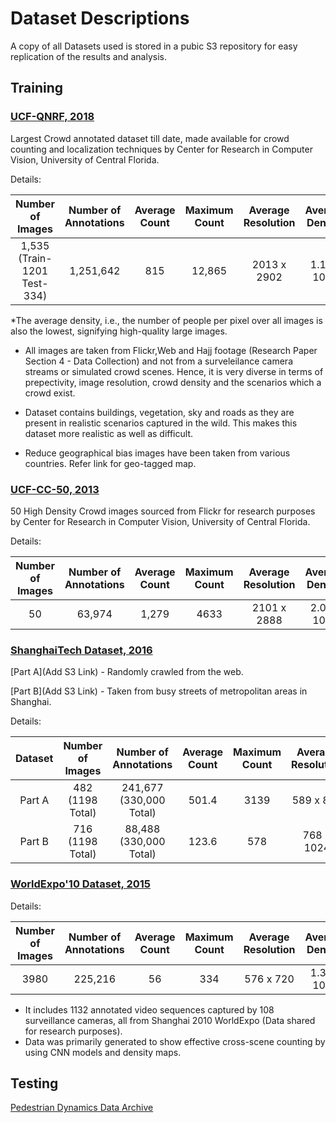 # Dataset Descriptions

A copy of all Datasets used is stored in a pubic S3 repository for easy replication of the results and analysis.

## Training

### [UCF-QNRF, 2018](https://www.crcv.ucf.edu/data/ucf-qnrf/) 
Largest Crowd annotated dataset till date, made available for crowd counting and localization techniques by Center for Research in Computer Vision, University of Central Florida.

Details:

| Number of Images| Number of Annotations  | Average Count  | Maximum Count  | Average Resolution | Average Density|
|:---:|:---:|:---:|:---:|:---:|:---:|
|1,535 (Train-1201 Test-334)| 1,251,642  | 815  | 12,865  |  2013 x 2902 |  1.12 x 10-4 |

*The average density, i.e., the number of people per pixel over all images is also the lowest, signifying high-quality large images.

- All images are taken from Flickr,Web and Hajj footage (Research Paper Section 4 - Data Collection) and not from a surveleilance camera streams or simulated crowd scenes. Hence, it is very diverse in terms of prepectivity, image resolution, crowd density and the scenarios which a crowd exist.

- Dataset contains buildings, vegetation, sky and roads as they are present in realistic scenarios captured in the wild. This makes this dataset more realistic as well as difficult.

- Reduce geographical bias images have been taken from various countries. Refer link for geo-tagged map.

### [UCF-CC-50, 2013](https://www.crcv.ucf.edu/data/ucf-cc-50/)

50 High Density Crowd images sourced from Flickr for research purposes by Center for Research in Computer Vision, University of Central Florida.

Details:

| Number of Images| Number of Annotations  | Average Count  | Maximum Count  | Average Resolution | Average Density|
|:---:|:---:|:---:|:---:|:---:|:---:|
|50| 63,974  | 1,279	  | 4633  |  2101 x 2888|  2.02 x 10-4 |



### [ShanghaiTech Dataset, 2016](https://www.cv-foundation.org/openaccess/content_cvpr_2016/papers/Zhang_Single-Image_Crowd_Counting_CVPR_2016_paper.pdf)

[Part A](Add S3 Link) - Randomly crawled from the web.

[Part B](Add S3 Link) - Taken from busy streets of metropolitan areas in Shanghai.

Details:

| Dataset| Number of Images| Number of Annotations  | Average Count  | Maximum Count  | Average Resolution | Average Density|
|:---:|:---:|:---:|:---:|:---:|:---:|:---:|
|Part A | 482 (1198 Total)| 241,677 (330,000 Total)  | 501.4	  | 3139  |  589 x 868 |  9.33 x 10-4 |
|Part B | 716 (1198 Total)| 88,488 (330,000 Total)  | 123.6  | 578  |  768 × 1024|  much larger |


### [WorldExpo'10 Dataset, 2015](https://www.cv-foundation.org/openaccess/content_cvpr_2015/html/Zhang_Cross-Scene_Crowd_Counting_2015_CVPR_paper.html) 

Details:

| Number of Images| Number of Annotations  | Average Count  | Maximum Count  | Average Resolution | Average Density|
|:---:|:---:|:---:|:---:|:---:|:---:|
|3980| 225,216  | 56  | 334  | 576 x 720|  1.36 x 10-4 |

- It includes 1132 annotated video sequences captured by 108 surveillance cameras, all from Shanghai 2010 WorldExpo (Data shared for research purposes).
- Data was primarily generated to show effective cross-scene counting by using CNN models and density maps. 


## Testing 

[Pedestrian Dynamics Data Archive](https://ped.fz-juelich.de/database/doku.php) 


